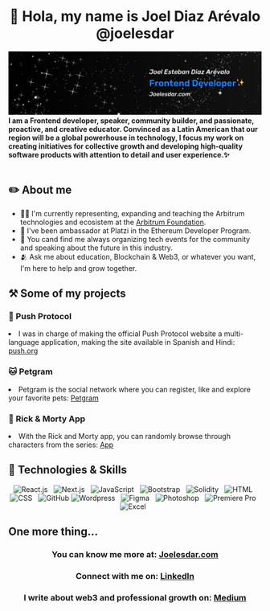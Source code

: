 <h1 align="center">👋 Hola, my name is Joel Diaz Arévalo @joelesdar</h1>
<img src="https://raw.githubusercontent.com/joelesdar/joelesdar/main/Banner-Joelesdar.jpg" />
<strong>I am a Frontend developer, speaker, community builder, and passionate, proactive, and creative educator. Convinced as a Latin American that our region will be a global powerhouse in technology, I focus my work on creating initiatives for collective growth and developing high-quality software products with attention to detail and user experience.✨</strong>
<br/>
<br/>
<h2>✏️ About me</h2>
<ul>
  <li>💙🧡 I'm currently representing, expanding and teaching the Arbitrum technologies and ecosistem at the <a href="https://arbitrum.foundation/">Arbitrum Foundation</a>.</li>
  <li>💚 I've been ambassador at Platzi in the Ethereum Developer Program.</li>
  <li>🎤 You cand find me always organizing tech events for the community and speaking about the future in this industry.</li>
  <li>🫂 Ask me about education, Blockchain & Web3, or whatever you want, I'm here to help and grow together.</li>
</ul>

<h2>⚒️ Some of my projects</h2>

<h3>🔔 Push Protocol</h3>
<li>I was in charge of making the official Push Protocol website a multi-language application, making the site available in Spanish and Hindi: <a href="https://push.org/" target="_blank">push.org</a></li>

<h3>🐱 Petgram</h3>
<li>Petgram is the social network where you can register, like and explore your favorite pets: <a href="https://petgram-mu-five.vercel.app/" target="_blank">Petgram</a></li>

<h3>🚀 Rick & Morty App</h3>
<li>With the Rick and Morty app, you can randomly browse through characters from the series: <a href="https://rick-and-morty-generator-9hdb.vercel.app/" target="_blank">App</a></li>

<h2>🎯 Technologies & Skills</h2>
<p align="center">
  <img src="https://img.shields.io/badge/Reactjs-61DAFB?style=for-the-badge&logo=react&logoColor=white" alt="React.js" />&nbsp;&nbsp;
  <img src="https://img.shields.io/badge/Nextjs-000000?style=for-the-badge&logo=nextdotjs&logoColor=white" alt="Next.js" />&nbsp;&nbsp;
  <img src="https://img.shields.io/badge/JavaScript-323330?style=for-the-badge&logo=javascript&logoColor=F7DF1E" alt="JavaScript" />&nbsp;&nbsp;
  <img src="https://img.shields.io/badge/Bootstrap-7952B3?style=for-the-badge&logo=bootstrap&logoColor=white" alt="Bootstrap" />&nbsp;&nbsp;
  <img src="https://img.shields.io/badge/Solidity-5C6BC0?style=for-the-badge&logo=solidity&logoColor=white" alt="Solidity" />&nbsp;&nbsp;
  <img src="https://img.shields.io/badge/HTML5-E34F26?style=for-the-badge&logo=html5&logoColor=white" alt="HTML" />&nbsp;&nbsp;
  <img src="https://img.shields.io/badge/CSS3-1572B6?style=for-the-badge&logo=css3&logoColor=white" alt="CSS" />&nbsp;&nbsp;
  <img src="https://img.shields.io/badge/GitHub%20-%23000.svg?&style=for-the-badge&logo=github&logoColor=white" alt="GitHub" />
  <img src="https://img.shields.io/badge/Wordpress-21759B?style=for-the-badge&logo=wordpress&logoColor=white" alt="Wordpress" />&nbsp;&nbsp;
  <img src="https://img.shields.io/badge/Figma-F24E1E?style=for-the-badge&logo=figma&logoColor=white" alt="Figma">&nbsp;&nbsp;
  <img src="https://img.shields.io/badge/Photoshop-31A8FF?style=for-the-badge&logo=adobephotoshop&logoColor=white" alt="Photoshop">&nbsp;&nbsp;
  <img src="https://img.shields.io/badge/Premiere&nbsp;Pro-9999FF?style=for-the-badge&logo=adobepremierepro&logoColor=white" alt="Premiere Pro">&nbsp;&nbsp;
  <img src="https://img.shields.io/badge/Excel-217346?style=for-the-badge&logo=microsoftexcel&logoColor=white" alt="Excel">&nbsp;&nbsp;
</p>

<h2>One more thing...</h2>
<h3 align="center">You can know me more at: <a align="center" href="https://joelesdar.com">Joelesdar.com</a></h3>
<h3 align="center">Connect with me on: <a align="center" href="https://www.linkedin.com/in/joelesdar/">LinkedIn</a></h3>
<h3 align="center">I write about web3 and professional growth on: <a align="center" href="https://medium.com/@joelesdar">Medium</a></h3>

<!---
JoeLink12/JoeLink12 is a ✨ special ✨ repository because its `README.md` (this file) appears on your GitHub profile.
You can click the Preview link to take a look at your changes.
--->
